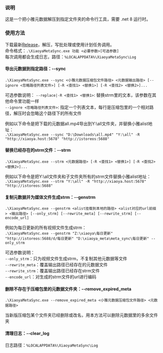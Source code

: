 ### 说明
这是一个把小雅元数据解压到指定文件夹的命令行工具，需要 .net 8 运行时。

### 使用方法
下载最新[Release](https://github.com/zhouguangjie/XiaoyaMetaSync/releases/latest)，解压，写批处理或使用计划任务调用。  
命令格式：`.\XiaoyaMetaSync.exe 功能 <必要参数>[可选参数]`  
每次调用都会生成日志，路径：`%LOCALAPPDATA%\XiaoyaMetaSync\Log`  

#### 导出元数据到指定路径：--sync
`.\XiaoyaMetaSync.exe --sync <小雅元数据压缩包文件路径> <元数据输出路径> [--ignore <忽略路径列表文件>] [-R <查找1> <替换1>] [-R <查找2> <替换2>]...`  
  
可选参数说明：
`--replace|-R <查找1> <替换1>`: 替换strm里的文本，该参数在其他命令里功能一样  
`--ignore <忽略路径列表文件>`: 指定一个列表文本，每行是压缩包里的一个相对路径，解压时会忽略这个路径下的所有文件  

例如以下命令是把下载的元数据all.mp4导出到Y:\all文件夹，并替换小雅alist地址：  
`.\XiaoyaMetaSync.exe --sync "D:\Downloads\all.mp4" "Y:\all" -R "http://xiaoya.host:5678" "http://istoreos:5688"`

#### 替换已经存在的strm文件：--strm
`.\XiaoyaMetaSync.exe --strm <元数据路径> [-R <查找1> <替换1>] [-R <查找2> <替换2>]...`

例如以下命令是把Y:\all文件夹和子文件夹所有的strm文件替换小雅alist地址：  
`.\XiaoyaMetaSync.exe --strm "Y:\all" -R "http://xiaoya.host:5678" "http://istoreos:5688"`

#### 复制元数据并为媒体文件生成strm：--genstrm
`.\XiaoyaMetaSync.exe --genstrm <alist挂载到本地的路径> <alist对应的url前缀> <输出路径> [--only_strm] [--rewrite_meta] [--rewrite_strm] [--encode_url]`  

例如为每日更新的所有视频文件生成strm：   
`.\XiaoyaMetaSync.exe --genstrm "Z:\xiaoya\每日更新" "http://istoreos:5688/d/每日更新" "D:\xiaoya_meta\meta_sync\每日更新" --only_strm`  

可选参数说明：  
`--only_strm`：只为视频文件生成strm，不复制其他元数据等文件  
`--rewrite_meta`：覆盖输出路径已经存在的元数据文件  
`--rewrite_strm`：覆盖输出路径已经存在strm文件  
`--encode_url`：对生成的strm文件的url进行编码  

#### 删除不存在于压缩包里的元数据文件夹：--remove_expired_meta
`.\XiaoyaMetaSync.exe --remove_expired_meta <小雅元数据压缩包文件路径> <元数据路径>`  

当新版压缩包某个文件夹已经删除或改名，用本方法可以删除元数据里的多余文件夹

#### 清理日志：--clear_log
日志路径：`%LOCALAPPDATA%\XiaoyaMetaSync\Log`  